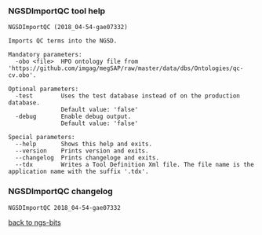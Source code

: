### NGSDImportQC tool help
	NGSDImportQC (2018_04-54-gae07332)
	
	Imports QC terms into the NGSD.
	
	Mandatory parameters:
	  -obo <file>  HPO ontology file from 'https://github.com/imgag/megSAP/raw/master/data/dbs/Ontologies/qc-cv.obo'.
	
	Optional parameters:
	  -test        Uses the test database instead of on the production database.
	               Default value: 'false'
	  -debug       Enable debug output.
	               Default value: 'false'
	
	Special parameters:
	  --help       Shows this help and exits.
	  --version    Prints version and exits.
	  --changelog  Prints changeloge and exits.
	  --tdx        Writes a Tool Definition Xml file. The file name is the application name with the suffix '.tdx'.
	
### NGSDImportQC changelog
	NGSDImportQC 2018_04-54-gae07332
	
[back to ngs-bits](https://github.com/imgag/ngs-bits)